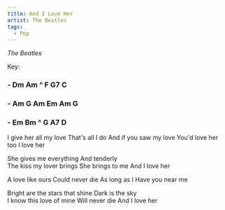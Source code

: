 ```yaml
---
title: And I Love Her
artist: The Beatles
tags: 
  - Pop
---
```

*The Beatles*

Key: 
### - Dm Am ^ F G7 C 
### - Am G Am Em Am G
### - Em Bm ^ G A7 D

<p class="lyrics">
I give her all my love  That's all I do  
And if you saw my love  You'd love her too  I love her

She gives me everything  And tenderly  
The kiss my lover brings  She brings to me  And I love her

A love like ours  Could never die  As long as I  Have you near me

Bright are the stars that shine  Dark is the sky  
I know this love of mine  Will never die  And I love her
</p>
